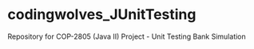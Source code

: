 # codingwolves_JUnitTesting
Repository for COP-2805 (Java II) Project - Unit Testing Bank Simulation
